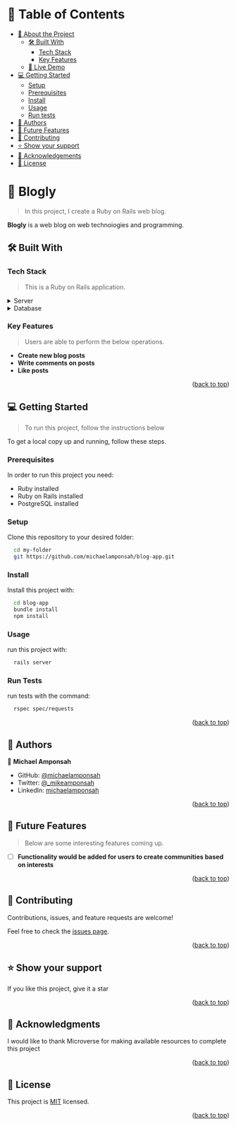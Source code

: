 <a name="readme-top"></a>


# 📗 Table of Contents

- [📖 About the Project](#about-project)
  - [🛠 Built With](#built-with)
    - [Tech Stack](#tech-stack)
    - [Key Features](#key-features)
  - [🚀 Live Demo](#live-demo)
- [💻 Getting Started](#getting-started)
  - [Setup](#setup)
  - [Prerequisites](#prerequisites)
  - [Install](#install)
  - [Usage](#usage)
  - [Run tests](#run-tests)
- [👥 Authors](#authors)
- [🔭 Future Features](#future-features)
- [🤝 Contributing](#contributing)
- [⭐️ Show your support](#support)
- [🙏 Acknowledgements](#acknowledgements)
- [📝 License](#license)


# 📖 Blogly <a name="about-project"></a>

> In this project, I create a Ruby on Rails web blog.

**Blogly**  is a web blog on web technoiogies and programming. 


## 🛠 Built With <a name="built-with"></a>

### Tech Stack <a name="tech-stack"></a>

> This is a Ruby on Rails application.

<details>
  <summary>Server</summary>
  <ul>
    <li><a href="https://ruby-doc.org/">Ruby</a></li>
    <li><a href="https://guides.rubyonrails.org">Ruby on Rails</a></li>
  </ul>
</details>

<details>
<summary>Database</summary>
  <ul>
    <li><a href="https://www.postgresql.org/">PostgreSQL</a></li>
  </ul>
</details>


### Key Features <a name="key-features"></a>

> Users are able to perform the below operations.

- **Create new blog posts**
- **Write comments on posts**
- **Like posts**

<p align="right">(<a href="#readme-top">back to top</a>)</p>

<!-- ## 🚀  Demo Video Link<a name="live-demo"></a> -->


<!-- <p align="right">(<a href="#readme-top">back to top</a>)</p> -->


## 💻 Getting Started <a name="getting-started"></a>

> To run this project, follow the instructions below

To get a local copy up and running, follow these steps.

### Prerequisites

In order to run this project you need:
  
  - Ruby installed
  - Ruby on Rails installed
  - PostgreSQL installed

### Setup

Clone this repository to your desired folder:
```sh
  cd my-folder
  git https://github.com/michaelamponsah/blog-app.git
```

### Install

Install this project with:


```sh
  cd blog-app
  bundle install
  npm install
```

### Usage 

run this project with:


```sh
  rails server
```

### Run Tests 

run tests with the command:


```sh
  rspec spec/requests
```

<p align="right">(<a href="#readme-top">back to top</a>)</p>

<!-- AUTHORS -->

## 👥 Authors <a name="authors"></a>

👤 **Michael Amponsah**

- GitHub: [@michaelamponsah](https://github.com/michaelamponsah)
- Twitter: [@_mikeamponsah](https://twitter.com/_mikeamponsah)
- LinkedIn: [michaelamponsah](https://linkedin.com/in/mikeamponsah)


<p align="right">(<a href="#readme-top">back to top</a>)</p>

<!-- FUTURE FEATURES -->

## 🔭 Future Features <a name="future-features"></a>

> Below are some interesting features coming up.

- [ ] **Functionality would be added for users to create communities based on interests**

<p align="right">(<a href="#readme-top">back to top</a>)</p>

<!-- CONTRIBUTING -->

## 🤝 Contributing <a name="contributing"></a>

Contributions, issues, and feature requests are welcome!

Feel free to check the [issues page](https://github.com/michaelamponsah/blog-app/issues).

<p align="right">(<a href="#readme-top">back to top</a>)</p>

<!-- SUPPORT -->

## ⭐️ Show your support <a name="support"></a>

If you like this project, give it a star

<p align="right">(<a href="#readme-top">back to top</a>)</p>


## 🙏 Acknowledgments <a name="acknowledgements"></a>


I would like to thank Microverse for making available resources to complete this project

<p align="right">(<a href="#readme-top">back to top</a>)</p>


<!-- LICENSE -->

## 📝 License <a name="license"></a>

This project is [MIT](./MIT.md) licensed.

<p align="right">(<a href="#readme-top">back to top</a>)</p>
